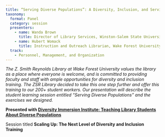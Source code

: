```yaml
---
title: “Serving Diverse Populations”: A Diversity, Inclusion, and Service Workshop Model for Library Student Assistants
taxonomy:
  format: Panel
  category: session
  presenters:
    - name: Wanda Brown
      title: Director of Library Services, Winston-Salem State University
    - name: Hubert Womack
      title: Instruction and Outreach Librarian, Wake Forest University - Z. Smith Reynolds Library
  track:
    - Personnel, Management, and Organization
---
```

_The Z. Smith Reynolds Library at Wake Forest University values the library as a place where everyone is welcome, and
 is committed to providing faculty and staff with ample opportunities for diversity and inclusion training. The ZSR 
 Library decided to take this one step further and offer this training to our 200+ student workers. Our presentation will describe the student learning session entitled “Serving Diverse Populations” and the exercises we designed._

**Presented with [Diversity Immersion Institute: Teaching Library Students About Diverse Populations](/program/sessions/Diversity-Immersion-Institute-Teaching-Library-Students-About-Diverse-Populations)**

Session titled **Scaling Up: The Next Level of Diversity and Inclusion Training** 

